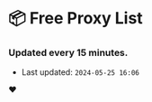 # :package: Free Proxy List
### Updated every 15 minutes.

- Last updated: `2024-05-25 16:06`

:heart:
